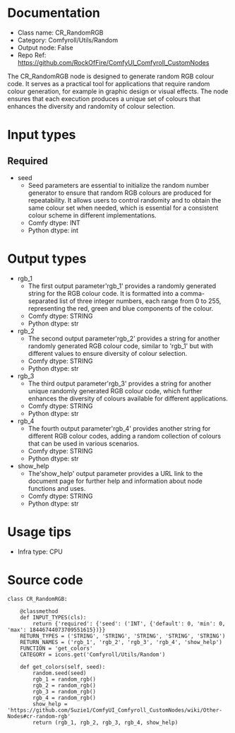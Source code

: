 # Documentation
- Class name: CR_RandomRGB
- Category: Comfyroll/Utils/Random
- Output node: False
- Repo Ref: https://github.com/RockOfFire/ComfyUI_Comfyroll_CustomNodes

The CR_RandomRGB node is designed to generate random RGB colour code. It serves as a practical tool for applications that require random colour generation, for example in graphic design or visual effects. The node ensures that each execution produces a unique set of colours that enhances the diversity and randomity of colour selection.

# Input types
## Required
- seed
    - Seed parameters are essential to initialize the random number generator to ensure that random RGB colours are produced for repeatability. It allows users to control randomity and to obtain the same colour set when needed, which is essential for a consistent colour scheme in different implementations.
    - Comfy dtype: INT
    - Python dtype: int

# Output types
- rgb_1
    - The first output parameter'rgb_1' provides a randomly generated string for the RGB colour code. It is formatted into a comma-separated list of three integer numbers, each range from 0 to 255, representing the red, green and blue components of the colour.
    - Comfy dtype: STRING
    - Python dtype: str
- rgb_2
    - The second output parameter'rgb_2' provides a string for another randomly generated RGB colour code, similar to 'rgb_1' but with different values to ensure diversity of colour selection.
    - Comfy dtype: STRING
    - Python dtype: str
- rgb_3
    - The third output parameter'rgb_3' provides a string for another unique randomly generated RGB colour code, which further enhances the diversity of colours available for different applications.
    - Comfy dtype: STRING
    - Python dtype: str
- rgb_4
    - The fourth output parameter'rgb_4' provides another string for different RGB colour codes, adding a random collection of colours that can be used in various scenarios.
    - Comfy dtype: STRING
    - Python dtype: str
- show_help
    - The'show_help' output parameter provides a URL link to the document page for further help and information about node functions and uses.
    - Comfy dtype: STRING
    - Python dtype: str

# Usage tips
- Infra type: CPU

# Source code
```
class CR_RandomRGB:

    @classmethod
    def INPUT_TYPES(cls):
        return {'required': {'seed': ('INT', {'default': 0, 'min': 0, 'max': 18446744073709551615})}}
    RETURN_TYPES = ('STRING', 'STRING', 'STRING', 'STRING', 'STRING')
    RETURN_NAMES = ('rgb_1', 'rgb_2', 'rgb_3', 'rgb_4', 'show_help')
    FUNCTION = 'get_colors'
    CATEGORY = icons.get('Comfyroll/Utils/Random')

    def get_colors(self, seed):
        random.seed(seed)
        rgb_1 = random_rgb()
        rgb_2 = random_rgb()
        rgb_3 = random_rgb()
        rgb_4 = random_rgb()
        show_help = 'https://github.com/Suzie1/ComfyUI_Comfyroll_CustomNodes/wiki/Other-Nodes#cr-random-rgb'
        return (rgb_1, rgb_2, rgb_3, rgb_4, show_help)
```